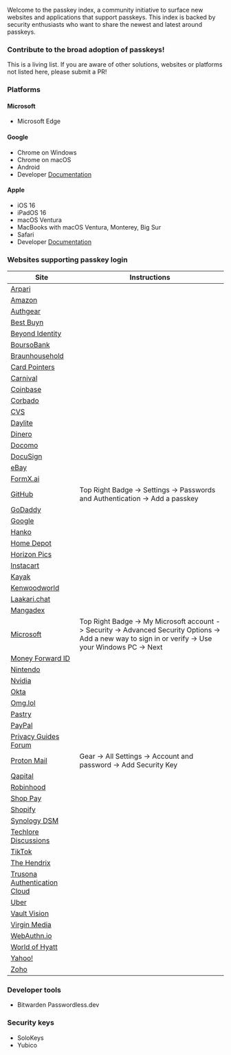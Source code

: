 Welcome to the passkey index, a community initiative to surface new websites and applications that support passkeys. This index is backed by security enthusiasts who want to share the newest and latest around passkeys.

### **Contribute to the broad adoption of passkeys!**
This is a living list. If you are aware of other solutions, websites or platforms not listed here, please submit a PR!

### **Platforms**

#### **Microsoft**

- Microsoft Edge

#### **Google**

- Chrome on Windows
- Chrome on macOS
- Android
- Developer [Documentation](https://developers.google.com/identity/passkeys/supported-environments)

#### **Apple**

- iOS 16
- iPadOS 16
- macOS Ventura
- MacBooks with macOS Ventura, Monterey, Big Sur
- Safari
- Developer [Documentation](https://developer.apple.com/documentation/authenticationservices/public-private_key_authentication/supporting_passkeys)

### **Websites supporting passkey login**

| Site | Instructions |
| --- | --- |
| [Arpari](https://app.arpari.com/login) |
| [Amazon](https://www.amazon.com/) |
| [Authgear](https://accounts.portal.authgearapps.com/login) |
| [Best Buyn](https://www.bestbuy.com/identity/signin) |
| [Beyond Identity](https://console-us.beyondidentity.com/signup) |
| [BoursoBank](https://clients.boursobank.com/)|
| [Braunhousehold](https://braunhousehold.com) |
| [Card Pointers](https://cardpointers.com/login/) |
| [Carnival](https://carnival.com) |
| [Coinbase](https://www.coinbase.com/) |
| [Corbado](https://app.corbado.com/signin) |
| [CVS](https://www.cvs.com/)
| [Daylite](https://www.marketcircle.com/account/login) |
| [Dinero](https://dinero.dk) |
| [Docomo](https://www.docomo.ne.jp/english/) |
| [DocuSign](https://account.docusign.com/) |
| [eBay](https://signin.ebay.com/ws/eBayISAPI.dll) |
| [FormX.ai](https://auth.formextractorai.com/login) |
| [GitHub](https://docs.github.com/en/authentication/authenticating-with-a-passkey/signing-in-with-a-passkey) | Top Right Badge -> Settings -> Passwords and Authentication -> Add a passkey
| [GoDaddy](https://sso.godaddy.com/) |
| [Google](https://www.google.com/)
| [Hanko](https://cloud.hanko.io/login) |
| [Home Depot](https://www.homedepot.com/) |
| [Horizon Pics](https://horizon.pics) |
| [Instacart](https://www.instacart.com/) |
| [Kayak](https://www.kayak.com/) |
| [Kenwoodworld](https://kenwoodworld.com) |
| [Laakari.chat](https://laakari.chat) |
| [Mangadex](http://mangadex.org/) |
| [Microsoft](https://microsoft.com/) | Top Right Badge -> My Microsoft account -> Security -> Advanced Security Options -> Add a new way to sign in or verify -> Use your Windows PC -> Next
| [Money Forward ID](https://id.moneyforward.com/sign_in/new) |
| [Nintendo](https://www.nintendo.com/) |
| [Nvidia](https://nvidia.com/) |
| [Okta](https://okta.com/) |
| [Omg.lol](https://omg.lol) |
| [Pastry](http://pastry.net/) |
| [PayPal](https://www.paypal.com/signin/) |
| [Privacy Guides Forum](https://discuss.privacyguides.net/) |
| [Proton Mail](https://mail.proton.me/) | Gear -> All Settings -> Account and password -> Add Security Key
| [Qapital](http://qapital.com/) |
| [Robinhood](https://robinhood.com/login) |
| [Shop Pay](https://shop.app) |
| [Shopify](https://accounts.shopify.com/lookup) |
| [Synology DSM](https://www.synology.com/en-global/dsm) |
| [Techlore Discussions](https://discuss.techlore.tech/) |
| [TikTok](https://newsroom.tiktok.com/en-us/passkeys-fido-alliance) |
| [The Hendrix](https://thehendrixjc.com/) |
| [Trusona Authentication Cloud](https://www.trusona.com/) |
| [Uber](https://www.uber.com/) |
| [Vault Vision](http://vaultvision.com/) |
| [Virgin Media](http://virginmedia.com/) |
| [WebAuthn.io](http://webauthn.io/) |
| [World of Hyatt](http://hyatt.com/) |
| [Yahoo!](https://www.yahoo.com/) |
| [Zoho](http://zoho.com/) |

### **Developer tools**

- Bitwarden Passwordless.dev

### **Security keys**

- SoloKeys
- Yubico

